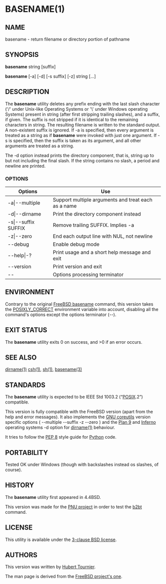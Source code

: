 # BASENAME(1)

## NAME
basename - return filename or directory portion of pathname

## SYNOPSIS
**basename**
string \[suffix\]

**basename**
[-a]
[-d]
[-s suffix]
[-z]
string \[...\]

## DESCRIPTION
The **basename** utility deletes any prefix ending with the last slash character
('/' under Unix-like Operating Systems or '\\' under Windows operating Systems)
present in string (after first stripping trailing slashes), and a suffix, if given.
The suffix is not stripped if it is identical to the remaining characters in string.
The resulting filename is written to the standard output.
A non-existent suffix is ignored.
If -a is specified, then every argument is treated as a string as if **basename** were
invoked with just one argument.
If -s is specified, then the suffix is taken as its argument, and all other arguments
are treated as a string.

The -d option instead prints the directory component, that is, string up to but not
including the final slash. If the string contains no slash, a period and newline are
printed.

### OPTIONS
Options | Use
------- | ---
-a\|--multiple|Support multiple arguments and treat each as a name
-d\|--dirname|Print the directory component instead
-s\|--suffix SUFFIX|Remove trailing SUFFIX. Implies -a
-z\|--zero|End each output line with NUL, not newline
--debug|Enable debug mode
--help\|-?|Print usage and a short help message and exit
--version|Print version and exit
--|Options processing terminator

## ENVIRONMENT
Contrary to the original [FreeBSD basename](https://www.freebsd.org/cgi/man.cgi?query=basename) command,
this version takes the [POSIXLY_CORRECT](https://www.freebsd.org/cgi/man.cgi?query=environ) environment variable into account,
disabling all the command's options except the options terminator (--).

## EXIT STATUS
The **basename** utility exits 0 on success, and >0 if an error occurs.

## SEE ALSO
[dirname(1)](https://github.com/HubTou/basename/blob/main/DIRNAME.1.md)
[csh(1)](https://www.freebsd.org/cgi/man.cgi?query=csh),
[sh(1)](https://www.freebsd.org/cgi/man.cgi?query=sh),
[basename(3)](https://www.freebsd.org/cgi/man.cgi?query=basename&sektion=3)

## STANDARDS
The **basename** utility is expected to be IEEE Std 1003.2 (“[POSIX](https://en.wikipedia.org/wiki/POSIX).2”) compatible.

This version is fully compatible with the FreeBSD version (apart from the help and error messages).
It also implements the [GNU coreutils](https://www.gnu.org/software/coreutils/) version specific options
( --multiple  --suffix  -z  --zero ) and the [Plan 9](https://en.wikipedia.org/wiki/Plan_9_from_Bell_Labs)
and [Inferno](https://en.wikipedia.org/wiki/Inferno_(operating_system)) operating systems -d option for
[dirname(1)](https://github.com/HubTou/basename/blob/main/DIRNAME.1.md) behaviour.

It tries to follow the [PEP 8](https://www.python.org/dev/peps/pep-0008/) style guide for [Python](https://www.python.org/) code.

## PORTABILITY
Tested OK under Windows (though with backslashes instead os slashes, of course).

## HISTORY
The **basename** utility first appeared in 4.4BSD.

This version was made for the [PNU project](https://github.com/HubTou/PNU)
in order to test the [b2bt](https://github.com/HubTou/b2bt) command.

## LICENSE
This utility is available under the [3-clause BSD license](https://opensource.org/licenses/BSD-3-Clause).

## AUTHORS
This version was written by [Hubert Tournier](https://github.com/HubTou).

The man page is derived from the [FreeBSD project's one](https://www.freebsd.org/cgi/man.cgi?query=basename).
